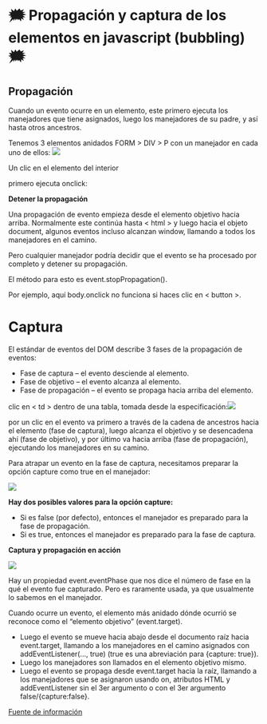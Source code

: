 <h1>🗯️ Propagación y captura de los elementos en javascript (bubbling)🗯️</h1> 

<h2>Propagación</h2>
Cuando un evento ocurre en un elemento, este primero ejecuta los manejadores que tiene asignados, luego los manejadores de su padre, y así hasta otros ancestros.


Tenemos 3 elementos anidados FORM > DIV > P con un manejador en cada uno de ellos:
![](https://scontent.fnld1-1.fna.fbcdn.net/v/t1.15752-9/275861029_1116523568915928_7341908673667002149_n.png?_nc_cat=102&ccb=1-5&_nc_sid=ae9488&_nc_ohc=dZdtvOigPeUAX9PIaHR&_nc_ht=scontent.fnld1-1.fna&oh=03_AVIatDWhDWaZdkb2tQiMTElK5frEvJ0Ry6ZPbhRiAa7RQw&oe=626DBA0E)


Un clic en el elemento del interior <p> primero ejecuta onclick:

**Detener la propagación**

Una propagación de evento empieza desde el elemento objetivo hacia arriba. Normalmente este continúa hasta < html > y luego hacia el objeto document, algunos eventos incluso alcanzan window, llamando a todos los manejadores en el camino.

Pero cualquier manejador podría decidir que el evento se ha procesado por completo y detener su propagación.

El método para esto es event.stopPropagation().

Por ejemplo, aquí body.onclick no funciona si haces clic en < button >.

<h1>Captura</h1>

El estándar de eventos del DOM describe 3 fases de la propagación de eventos:

* Fase de captura – el evento desciende al elemento.
* Fase de objetivo – el evento alcanza al elemento.
* Fase de propagación – el evento se propaga hacia arriba del elemento.



clic en < td > dentro de una tabla, tomada desde la especificación:![](https://scontent.fnld1-1.fna.fbcdn.net/v/t1.15752-9/274488662_546078573493158_9199639002983014002_n.png?_nc_cat=111&ccb=1-5&_nc_sid=ae9488&_nc_ohc=Kdsj6_HPD4oAX8TGgs9&_nc_ht=scontent.fnld1-1.fna&oh=03_AVJK3y-0hxVtcgqD-c9TMd0DhZ0Z8abOJa7tvMTD5koxtw&oe=626FB14B)

por un clic en <td> el evento va primero a través de la cadena de ancestros hacia el elemento (fase de captura), luego alcanza el objetivo y se desencadena ahí (fase de objetivo), y por último va hacia arriba (fase de propagación), ejecutando los manejadores en su camino.

Para atrapar un evento en la fase de captura, necesitamos preparar la opción capture como true en el manejador:

![](https://scontent.fnld1-1.fna.fbcdn.net/v/t1.15752-9/277113573_1615526352151170_2435597797696349210_n.png?_nc_cat=102&ccb=1-5&_nc_sid=ae9488&_nc_ohc=khywAFEc9ewAX86XLij&_nc_ht=scontent.fnld1-1.fna&oh=03_AVI8zjpauXibGJHIaEbE0IXM5ApcA5KOd0CjiVoKRjlRgA&oe=6270485D)

**Hay dos posibles valores para la opción capture:**

* Si es false (por defecto), entonces el manejador es preparado para la fase de propagación.
* Si es true, entonces el manejador es preparado para la fase de captura.

**Captura y propagación en acción**

![](https://scontent.fnld1-1.fna.fbcdn.net/v/t1.15752-9/259265443_290310596593334_5132256081110167249_n.png?_nc_cat=108&ccb=1-5&_nc_sid=ae9488&_nc_ohc=diBZ4sSrgiYAX--Iz9f&_nc_ht=scontent.fnld1-1.fna&oh=03_AVLqQ1OMQDxobnCOGRCmagWyn33f5SNn-BQJ0-emPrHJtA&oe=626CC100)

Hay un propiedad event.eventPhase que nos dice el número de fase en la qué el evento fue capturado. Pero es raramente usada, ya que usualmente lo sabemos en el manejador.


Cuando ocurre un evento, el elemento más anidado dónde ocurrió se reconoce como el “elemento objetivo” (event.target).

* Luego el evento se mueve hacia abajo desde el documento raíz hacia event.target, llamando a los manejadores en el camino asignados con addEventListener(..., true) (true es una abreviación para {capture: true}).
* Luego los manejadores son llamados en el elemento objetivo mismo.
* Luego el evento se propaga desde event.target hacia la raíz, llamando a los manejadores que se asignaron usando on<event>, atributos HTML y addEventListener sin el 3er argumento o con el 3er argumento false/{capture:false}.

[Fuente de información](https://es.javascript.info/bubbling-and-capturing)